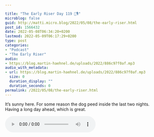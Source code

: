 ```yaml
---

title: "The Early Riser Day 119 🌅🎙"
microblog: false
guid: http://matti.micro.blog/2022/05/08/the-early-riser.html
post_id: 1566432
date: 2022-05-08T06:34:20+0200
lastmod: 2022-05-09T06:17:29+0200
type: post
categories:
- "Podcast"
- "The Early Riser"
audio:
- https://blog.martin-haehnel.de/uploads/2022/886c97f0af.mp3
audio_with_metadata:
- url: https://blog.martin-haehnel.de/uploads/2022/886c97f0af.mp3
  size: 0
  duration_display: ""
  duration_seconds: 0
permalink: /2022/05/08/the-early-riser.html
---
```

It’s sunny here. For some reason the dog peed inside the last two nights. Having a long day ahead, which is great.

<audio controls="controls" src="https://blog.martin-haehnel.de/uploads/2022/886c97f0af.mp3" preload="metadata" />
